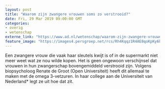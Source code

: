 ```yaml
---
layout: post
title: "Waarom zijn zwangere vrouwen soms zo verstrooid?"
date: Fri, 29 Mar 2019 09:00:00 GMT
categories: 
- overig 
- wetenschap 
externe_link: "https://www.ad.nl/wetenschap/waarom-zijn-zwangere-vrouwen-soms-zo-verstrooid~a6a0de1d4/"
feature_image: "https://images4.persgroep.net/rcs/Rh4Kqqz1R4AE8qoKpKy6ksyv5ME/diocontent/42311806/_fitwidth/400/?appId=21791a8992982cd8da851550a453bd7f&quality=0.7"
---
```


Een zwangere vrouw die vaak haar sleutels kwijt is of in de supermarkt niet meer weet wat ze nou wilde kopen. Het is geen ongewoon verschijnsel dat vrouwen in hun zwangerschap bovengemiddeld verstrooid zijn. Volgens biopsycholoog Renate de Groot (Open Universiteit) heeft dit allemaal te maken met de omega 3-vetzuren. In haar college aan de Universiteit van Nederland* legt ze uit hoe dat zit.
